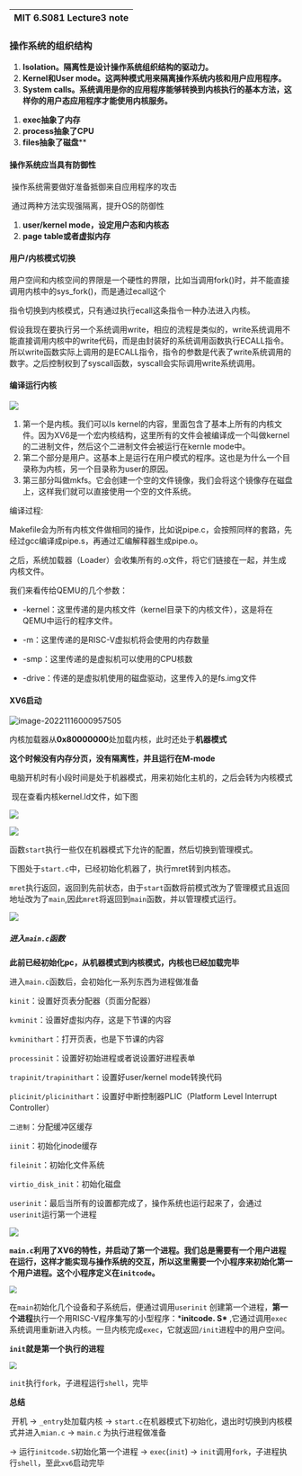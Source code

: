 | MIT 6.S081 Lecture3 note |
| ------------------------ |

### 操作系统的组织结构

1. **Isolation。隔离性是设计操作系统组织结构的驱动力。**
2. **Kernel和User mode。这两种模式用来隔离操作系统内核和用户应用程序。**
3. **System calls。系统调用是你的应用程序能够转换到内核执行的基本方法，这样你的用户态应用程序才能使用内核服务。**

[^隔离]: 页表和虚拟内存也是用来加强隔离的



1. **exec抽象了内存**
2. **process抽象了CPU**
3. **files抽象了磁盘****



#### 操作系统应当具有防御性

​	操作系统需要做好准备抵御来自应用程序的攻击

​	通过两种方法实现强隔离，提升OS的防御性

1. **user/kernel mode，设定用户态和内核态**
2. **page table或者虚拟内存**



#### 用户/内核模式切换

​	用户空间和内核空间的界限是一个硬性的界限，比如当调用fork()时，并不能直接调用内核中的sys_fork()，而是通过ecall这个

指令切换到内核模式，只有通过执行ecall这条指令一种办法进入内核。



​	假设我现在要执行另一个系统调用write，相应的流程是类似的，write系统调用不能直接调用内核中的write代码，而是由封装好的系统调用函数执行ECALL指令。所以write函数实际上调用的是ECALL指令，指令的参数是代表了write系统调用的数字。之后控制权到了syscall函数，syscall会实际调用write系统调用。



#### 编译运行内核

![](E:\Picture\17IZY$QTPF6AQZ9S3MVL7UX.png)



1. 第一个是内核。我们可以ls kernel的内容，里面包含了基本上所有的内核文件。因为XV6是一个宏内核结构，这里所有的文件会被编译成一个叫做kernel的二进制文件，然后这个二进制文件会被运行在kernle mode中。
2. 第二个部分是用户。这基本上是运行在用户模式的程序。这也是为什么一个目录称为内核，另一个目录称为user的原因。
3. 第三部分叫做mkfs。它会创建一个空的文件镜像，我们会将这个镜像存在磁盘上，这样我们就可以直接使用一个空的文件系统。



编译过程: 

​	Makefile会为所有内核文件做相同的操作，比如说pipe.c，会按照同样的套路，先经过gcc编译成pipe.s，再通过汇编解释器生成pipe.o。

​	之后，系统加载器（Loader）会收集所有的.o文件，将它们链接在一起，并生成内核文件。



我们来看传给QEMU的几个参数：

- -kernel：这里传递的是内核文件（kernel目录下的内核文件），这是将在QEMU中运行的程序文件。

- -m：这里传递的是RISC-V虚拟机将会使用的内存数量

- -smp：这里传递的是虚拟机可以使用的CPU核数

- -drive：传递的是虚拟机使用的磁盘驱动，这里传入的是fs.img文件



#### XV6启动

<img src="E:\Typore-Picture\image-20221116000957505.png" alt="image-20221116000957505"  />

​		内核加载器从**0x80000000**处加载内核，此时还处于**机器模式**

​		**这个时候没有内存分页，没有隔离性，并且运行在M-mode**

​		电脑开机时有小段时间是处于机器模式，用来初始化主机的，之后会转为内核模式

​		现在查看内核kernel.ld文件，如下图

![](E:\Typore-Picture\image-20221116001306274.png)



![](E:\Typore-Picture\image-20221116001849253.png)

函数`start`执行一些仅在机器模式下允许的配置，然后切换到管理模式。

下图处于`start.c`中，已经初始化机器了，执行mret转到内核态。

`mret`执行返回，返回到先前状态，由于`start`函数将前模式改为了管理模式且返回地址改为了`main`,因此`mret`将返回到`main`函数，并以管理模式运行。

![](E:\Typore-Picture\image-20221116002059207.png)



##### 进入`main.c`函数

**此前已经初始化pc，从机器模式到内核模式，内核也已经加载完毕**

进入`main.c`函数后，会初始化一系列东西为进程做准备

`kinit`：设置好页表分配器（页面分配器）

`kvminit`：设置好虚拟内存，这是下节课的内容

`kvminithart`：打开页表，也是下节课的内容

`processinit`：设置好初始进程或者说设置好进程表单

`trapinit/trapinithart`：设置好user/kernel mode转换代码

`plicinit/plicinithart`：设置好中断控制器PLIC（Platform Level Interrupt Controller）

`二进制`：分配缓冲区缓存

`iinit`：初始化inode缓存

`fileinit`：初始化文件系统

`virtio_disk_init`：初始化磁盘

`userinit`：最后当所有的设置都完成了，操作系统也运行起来了，会通过`userinit`运行第一个进程

![](E:\Typore-Picture\image-20221116002405323.png)



​		**`main.c`利用了XV6的特性，并启动了第一个进程。我们总是需要有一个用户进程在运行，这样才能实现与操作系统的交互，所以这里需要一个小程序来初始化第一个用户进程。这个小程序定义在`initcode`。**

<img src="E:\Typore-Picture\image-20221116002939836.png" style="zoom:80%;" />

在`main`初始化几个设备和子系统后，便通过调用`userinit` 创建第一个进程，**第一个进程**执行一个用RISC-V程序集写的小型程序：***initcode. S\*** ,它通过调用`exec`系统调用重新进入内核。一旦内核完成`exec`，它就返回`/init`进程中的用户空间。

**`init`就是第一个执行的进程**

<img src="E:\Typore-Picture\image-20221116005656088.png" style="zoom:80%;" />

`init`执行`fork`，子进程运行`shell`，完毕

**总结**

​		开机 -> `_entry`处加载内核 -> `start.c`在机器模式下初始化，退出时切换到内核模式并进入`mian.c` -> `main.c` 为执行进程做准备

-> 运行`initcode.S`初始化第一个进程 -> `exec`(`init`) -> `init`调用`fork`，子进程执行`shell`，至此`xv6`启动完毕

​		